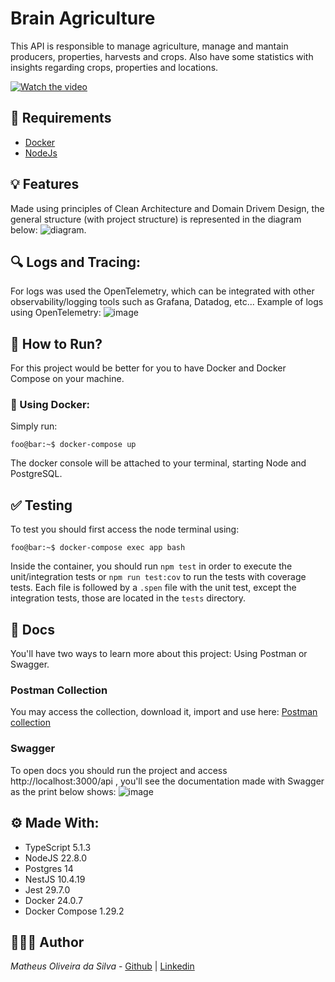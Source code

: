 # Brain Agriculture
This API is responsible to manage agriculture, manage and mantain producers, properties, harvests and crops. Also have some statistics with insights regarding crops, properties and locations.

 [![Watch the video](https://img.youtube.com/vi/fT_PBVnWPws/0.jpg)](https://www.youtube.com/watch?v=fT_PBVnWPws)


## 📝 Requirements

- [Docker](https://www.docker.com/get-started/)
- [NodeJs](https://nodejs.org/en/download/current)


## 💡 Features
Made using principles of Clean Architecture and Domain Drivem Design, the general structure (with project structure) is represented in the diagram below:
![diagram](https://github.com/user-attachments/assets/dd2c7779-969a-4bc6-80ef-d4b3579783c7).

## 🔍 Logs and Tracing:
For logs was used the OpenTelemetry, which can be integrated with other observability/logging tools such as Grafana, Datadog, etc... Example of logs using OpenTelemetry:
![image](https://github.com/user-attachments/assets/c8dc918c-c071-48bf-a11a-bad32a0e536f)


## 🚀 How to Run?
For this project would be better for you to have Docker and Docker Compose on your machine.

### 🐋 Using Docker:
Simply run:
```console
foo@bar:~$ docker-compose up
```
The docker console will be attached to your terminal, starting Node and PostgreSQL.

## ✅ Testing
To test you should first access the node terminal using:
```console
foo@bar:~$ docker-compose exec app bash
```

Inside the container, you should run `npm test` in order to execute the unit/integration tests or `npm run test:cov` to run the tests with coverage tests.
Each file is followed by a `.spen` file with the unit test, except the integration tests, those are located in the `tests` directory.

## 📝 Docs
You'll have two ways to learn more about this project: Using Postman or Swagger.
### Postman Collection
You may access the collection, download it, import and use here: [Postman collection](https://github.com/matheusolivesilva/brain-agriculture/blob/main/docs/Brain%20Agriculture.postman_collection.json)


### Swagger
To open docs you should run the project and access http://localhost:3000/api , you'll see the documentation made with Swagger as the print below shows:
![image](https://github.com/user-attachments/assets/d6733b6a-fc1e-4bd9-a67b-f0d8dc92a45c)

## ⚙️ Made With:

- TypeScript 5.1.3
- NodeJS 22.8.0
- Postgres 14
- NestJS 10.4.19
- Jest 29.7.0
- Docker 24.0.7
- Docker Compose 1.29.2

## 🧑🏻‍💻 Author

_Matheus Oliveira da Silva_ - [Github](https://github.com/matheusolivesilva) | [Linkedin](https://www.linkedin.com/in/matheusoliveirasilva/)



